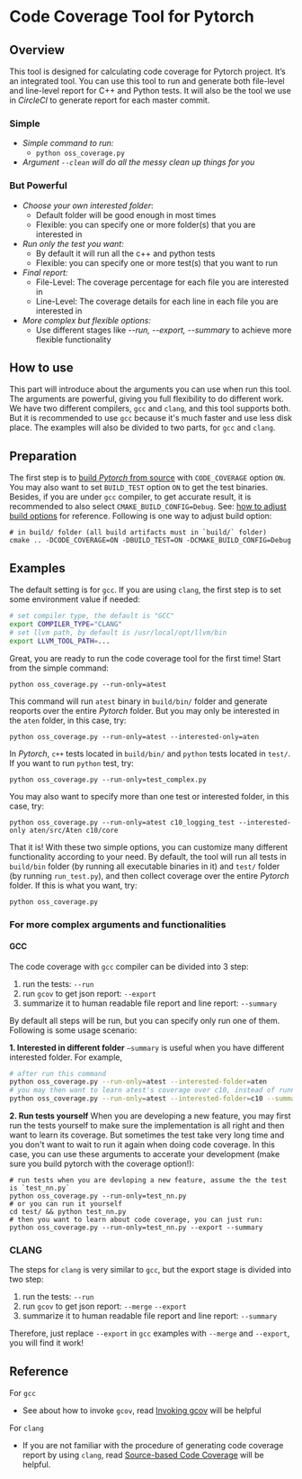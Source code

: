 # Code Coverage Tool for Pytorch

## Overview

This tool is designed for calculating code coverage for Pytorch project.
It’s an integrated tool. You can use this tool to run and generate both file-level and line-level report for C++ and Python tests. It will also be the tool we use in *CircleCI* to generate report for each master commit.

### Simple
* *Simple command to run:*
    * `python oss_coverage.py  `
* *Argument `--clean` will do all the messy clean up things for you*

### But Powerful

* *Choose your own interested folder*:
    * Default folder will be good enough in most times
    * Flexible: you can specify one or more folder(s) that you are interested in
* *Run only the test you want:*
    * By default it will run all the c++ and python tests
    * Flexible: you can specify one or more test(s) that you want to run
* *Final report:*
    * File-Level: The coverage percentage for each file you are interested in
    * Line-Level: The coverage details for each line in each file you are interested in
* *More complex but flexible options:*
    * Use different stages like *--run, --export, --summary* to achieve more flexible functionality

## How to use
This part will introduce about the arguments you can use when run this tool. The arguments are powerful, giving you full flexibility to do different work.
We have two different compilers, `gcc` and `clang`, and this tool supports both. But it is recommended to use `gcc` because it's much faster and use less disk place. The examples will also be divided to two parts, for `gcc` and `clang`.

## Preparation
The first step is to [build *Pytorch* from source](https://github.com/pytorch/pytorch#from-source) with `CODE_COVERAGE` option `ON`. You may also want to set `BUILD_TEST` option `ON` to get the test binaries. Besides, if you are under `gcc` compiler, to get accurate result, it is recommended to also select `CMAKE_BUILD_CONFIG=Debug`.
See: [how to adjust build options](https://github.com/pytorch/pytorch#adjust-build-options-optional) for reference. Following is one way to adjust build option:
```
# in build/ folder (all build artifacts must in `build/` folder)
cmake .. -DCODE_COVERAGE=ON -DBUILD_TEST=ON -DCMAKE_BUILD_CONFIG=Debug
```


## Examples
The default setting is for `gcc`. If you are using `clang`, the first step is to set some environment value if needed:
```bash
# set compiler type, the default is "GCC"
export COMPILER_TYPE="CLANG"
# set llvm path, by default is /usr/local/opt/llvm/bin
export LLVM_TOOL_PATH=...
```

Great, you are ready to run the code coverage tool for the first time! Start from the simple command:
```
python oss_coverage.py --run-only=atest
```
This command will run `atest` binary in `build/bin/` folder and generate reoports over the entire *Pytorch* folder. But you may only be interested in the `aten` folder, in this case, try:
```
python oss_coverage.py --run-only=atest --interested-only=aten
```
In *Pytorch*, `c++` tests located in `build/bin/` and `python` tests located in `test/`. If you want to run `python` test, try:
```
python oss_coverage.py --run-only=test_complex.py
```

You may also want to specify more than one test or interested folder, in this case, try:
```
python oss_coverage.py --run-only=atest c10_logging_test --interested-only aten/src/Aten c10/core
```
That it is! With these two simple options, you can customize many different functionality according to your need.
By default, the tool will run all tests in `build/bin` folder (by running all executable binaries in it) and `test/` folder (by running `run_test.py`), and then collect coverage over the entire *Pytorch* folder. If this is what you want, try:
```bash
python oss_coverage.py
```

### For more complex arguments and functionalities
#### GCC
The code coverage with `gcc` compiler can be divided into 3 step:
1. run the tests: `--run`
2. run `gcov` to get json report: `--export`
3. summarize it to human readable file report and line report: `--summary`

By default all steps will be run, but you can specify only run one of them. Following is some usage scenario:

**1. Interested in different folder**
`—summary` is useful when you have different interested folder. For example,
```bash
# after run this command
python oss_coverage.py --run-only=atest --interested-folder=aten
# you may then want to learn atest's coverage over c10, instead of running the test again, you can:
python oss_coverage.py --run-only=atest --interested-folder=c10 --summary
```


**2. Run tests yourself**
When you are developing a new feature, you may first run the tests yourself to make sure the implementation is all right and then want to learn its coverage. But sometimes the test take very long time and you don't want to wait to run it again when doing code coverage. In this case, you can use these arguments to accerate your development (make sure you build pytorch with the coverage option!):
```
# run tests when you are devloping a new feature, assume the the test is `test_nn.py`
python oss_coverage.py --run-only=test_nn.py
# or you can run it yourself
cd test/ && python test_nn.py
# then you want to learn about code coverage, you can just run:
python oss_coverage.py --run-only=test_nn.py --export --summary
```

### CLANG
The steps for `clang` is very similar to `gcc`, but the export stage is divided into two step:
1. run the tests: `--run`
2. run `gcov` to get json report: `--merge` `--export`
3. summarize it to human readable file report and line report: `--summary`

Therefore, just replace `--export` in `gcc` examples with `--merge` and `--export`, you will find it work!

## Reference

For `gcc`
* See about how to invoke `gcov`, read [Invoking gcov](https://gcc.gnu.org/onlinedocs/gcc/Invoking-Gcov.html#Invoking-Gcov) will be helpful

For `clang`
* If you are not familiar with the procedure of generating code coverage report by using `clang`, read [Source-based Code Coverage](https://clang.llvm.org/docs/SourceBasedCodeCoverage.html) will be helpful.
